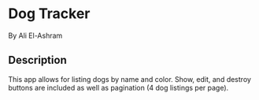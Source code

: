 # Dog Tracker

By Ali El-Ashram

## Description

This app allows for listing dogs by name and color. Show, edit, and destroy buttons are included as well as pagination (4 dog listings per page).
